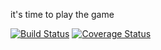 it's time to play the game

[![Build Status](http://drone.diego-ci.cf-app.com/github.com/cloudfoundry-incubator/executor/status.svg?branch=master)](http://drone.diego-ci.cf-app.com/github.com/cloudfoundry-incubator/executor)
[![Coverage Status](https://coveralls.io/repos/cloudfoundry-incubator/executor/badge.png?branch=HEAD)](https://coveralls.io/r/cloudfoundry-incubator/executor?branch=HEAD)

